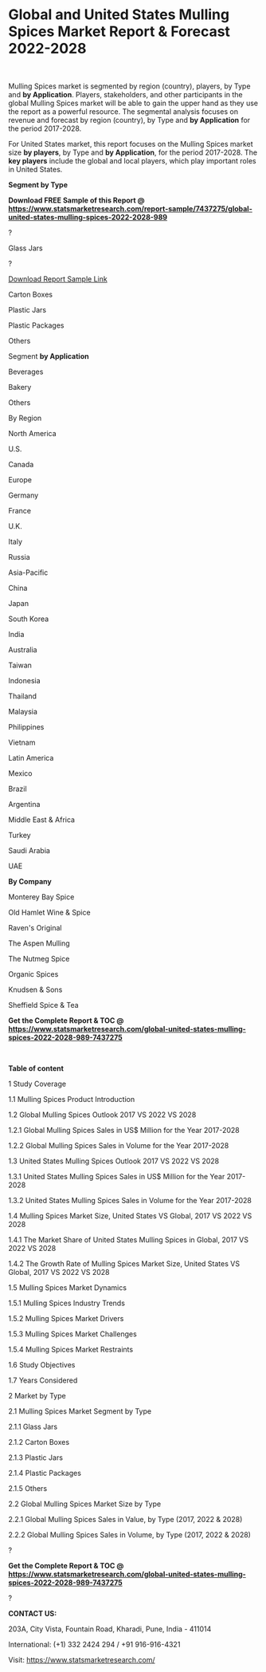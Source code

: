 <h1>Global and United States Mulling Spices Market Report & Forecast 2022-2028</h1><br/><p>Mulling Spices market is segmented by region (country), players, by Type and <strong>by Application</strong>. Players, stakeholders, and other participants in the global Mulling Spices market will be able to gain the upper hand as they use the report as a powerful resource. The segmental analysis focuses on revenue and forecast by region (country), by Type and <strong>by Application</strong> for the period 2017-2028.</p>
 
 
 
 <p>For United States market, this report focuses on the Mulling Spices market size <strong>by players</strong>, by Type and <strong>by Application</strong>, for the period 2017-2028. The <strong>key players</strong> include the global and local players, which play important roles in United States.</p>
 
 
 
 <p><strong>Segment by Type</strong></p>
 
 
 
 <div><b>Download FREE Sample of this Report @ <a href="https://www.statsmarketresearch.com/download-free-sample/7437275/global-united-states-mulling-spices-2022-2028-989">https://www.statsmarketresearch.com/report-sample/7437275/global-united-states-mulling-spices-2022-2028-989</a></b></div>
 
 
 
 <p>? </p>
 
 
 
 <p>Glass Jars</p>
 
 
 
 <p>? </p>
 
 
 
 <p><a href="https://www.statsmarketresearch.com/download-free-sample/7437275/global-united-states-mulling-spices-2022-2028-989">Download Report Sample Link</a></p>
 
 
 
 <p>Carton Boxes</p>
 
 
 
 <p>Plastic Jars</p>
 
 
 
 <p>Plastic Packages</p>
 
 
 
 <p>Others</p>
 
 
 
 <p>Segment <strong>by Application</strong></p>
 
 
 
 <p>Beverages</p>
 
 
 
 <p>Bakery</p>
 
 
 
 <p>Others</p>
 
 
 
 <p>By Region</p>
 
 
 
 <p>North America</p>
 
 
 
 <p>U.S.</p>
 
 
 
 <p>Canada</p>
 
 
 
 <p>Europe</p>
 
 
 
 <p>Germany</p>
 
 
 
 <p>France</p>
 
 
 
 <p>U.K.</p>
 
 
 
 <p>Italy</p>
 
 
 
 <p>Russia</p>
 
 
 
 <p>Asia-Pacific</p>
 
 
 
 <p>China</p>
 
 
 
 <p>Japan</p>
 
 
 
 <p>South Korea</p>
 
 
 
 <p>India</p>
 
 
 
 <p>Australia</p>
 
 
 
 <p>Taiwan</p>
 
 
 
 <p>Indonesia</p>
 
 
 
 <p>Thailand</p>
 
 
 
 <p>Malaysia</p>
 
 
 
 <p>Philippines</p>
 
 
 
 <p>Vietnam</p>
 
 
 
 <p>Latin America</p>
 
 
 
 <p>Mexico</p>
 
 
 
 <p>Brazil</p>
 
 
 
 <p>Argentina</p>
 
 
 
 <p>Middle East & Africa</p>
 
 
 
 <p>Turkey</p>
 
 
 
 <p>Saudi Arabia</p>
 
 
 
 <p>UAE</p>
 
 
 
 <p><strong>By Company</strong></p>
 
 
 
 <p>Monterey Bay Spice</p>
 
 
 
 <p>Old Hamlet Wine & Spice</p>
 
 
 
 <p>Raven&#39;s Original</p>
 
 
 
 <p>The Aspen Mulling</p>
 
 
 
 <p>The Nutmeg Spice</p>
 
 
 
 <p>Organic Spices</p>
 
 
 
 <p>Knudsen & Sons</p>
 
 
 
 <p>Sheffield Spice & Tea</p>
 
 
 
 <div><b>Get the Complete Report & TOC @ <a href="https://www.statsmarketresearch.com/global-united-states-mulling-spices-2022-2028-989-7437275">https://www.statsmarketresearch.com/global-united-states-mulling-spices-2022-2028-989-7437275</a></b></div>
 
 
 
 <p><br />
 
 <b>Table of content</b></p>
 
 
 
 <p>1 Study Coverage<br />
 
 1.1 Mulling Spices Product Introduction<br />
 
 1.2 Global Mulling Spices Outlook 2017 VS 2022 VS 2028<br />
 
 1.2.1 Global Mulling Spices Sales in US$ Million for the Year 2017-2028<br />
 
 1.2.2 Global Mulling Spices Sales in Volume for the Year 2017-2028<br />
 
 1.3 United States Mulling Spices Outlook 2017 VS 2022 VS 2028<br />
 
 1.3.1 United States Mulling Spices Sales in US$ Million for the Year 2017-2028<br />
 
 1.3.2 United States Mulling Spices Sales in Volume for the Year 2017-2028<br />
 
 1.4 Mulling Spices Market Size, United States VS Global, 2017 VS 2022 VS 2028<br />
 
 1.4.1 The Market Share of United States Mulling Spices in Global, 2017 VS 2022 VS 2028<br />
 
 1.4.2 The Growth Rate of Mulling Spices Market Size, United States VS Global, 2017 VS 2022 VS 2028<br />
 
 1.5 Mulling Spices Market Dynamics<br />
 
 1.5.1 Mulling Spices Industry Trends<br />
 
 1.5.2 Mulling Spices Market Drivers<br />
 
 1.5.3 Mulling Spices Market Challenges<br />
 
 1.5.4 Mulling Spices Market Restraints<br />
 
 1.6 Study Objectives<br />
 
 1.7 Years Considered<br />
 
 2 Market by Type<br />
 
 2.1 Mulling Spices Market Segment by Type<br />
 
 2.1.1 Glass Jars<br />
 
 2.1.2 Carton Boxes<br />
 
 2.1.3 Plastic Jars<br />
 
 2.1.4 Plastic Packages<br />
 
 2.1.5 Others<br />
 
 2.2 Global Mulling Spices Market Size by Type<br />
 
 2.2.1 Global Mulling Spices Sales in Value, by Type (2017, 2022 & 2028)<br />
 
 2.2.2 Global Mulling Spices Sales in Volume, by Type (2017, 2022 & 2028)<br />
 
 ? </p>
 
 
 
 <div><b>Get the Complete Report & TOC @ <a href="https://www.statsmarketresearch.com/global-united-states-mulling-spices-2022-2028-989-7437275">https://www.statsmarketresearch.com/global-united-states-mulling-spices-2022-2028-989-7437275</a></b></div>
 
 
 
 <p>? </p>
 
 
 
 <p><b>CONTACT US:</b><br />
 
 203A, City Vista, Fountain Road, Kharadi, Pune, India - 411014<br />
 
 International: (+1) 332 2424 294 / +91 916-916-4321<br />
 
 Visit: <a href="https://www.statsmarketresearch.com/">https://www.statsmarketresearch.com/</a></p>